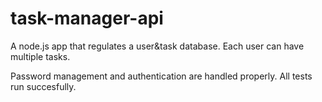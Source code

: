 # task-manager-api

A node.js app that regulates a user&task database. Each user can have multiple tasks.

Password management and authentication are handled properly.
All tests run succesfully.

